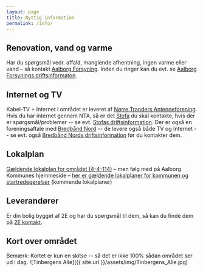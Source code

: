 ```yaml
---
layout: page
title: Nyttig information
permalink: /info/
---
```

## Renovation, vand og varme
Har du spørgsmål vedr. affald, manglende afhentning, ingen varme eller vand – så kontakt [Aalborg Forsyning](https://aalborgforsyning.dk/). Inden du ringer kan du evt. se [Aalborg Forsynings driftsinformaton](https://aalborgforsyning.dk/driftsinformation.aspx).

## Internet og TV
Kabel-TV + Internet i området er leveret af [Nørre Tranders Antenneforening](http://nta-tv.dk/). Hvis du har internet gennem NTA, så er det [Stofa](https://stofa.dk) du skal kontakte, hvis der er spørgsmål/problemer -- se evt. [Stofas driftsinformation](https://stofa.dk/kundeservice/driftinformation). Der er også en foreningsaftale med [Bredbånd Nord](http://www.bredbaandnord.dk/) -- de levere også både TV og Internet -- se evt. også [Bredbånd Nords driftsinformation](http://www.bredbaandnord.dk/driftsinformation) før du kontakter dem.

## Lokalplan
[Gældende lokalplan for området (4-4-114)](http://soap.plansystem.dk/pdfarchive/20_3134607_1474466100904.pdf) – men følg med på Aalborg Kommunes hjemmeside – [her er gældende lokalplaner for kommunen og startredegørelser](http://aalborgkommune.viewer.dkplan.niras.dk/plan/5#/) (kommende lokalplaner)

## Leverandører
Er din bolig bygget af 2E og har du spørgsmål til dem, så kan du finde dem på [2E kontakt](http://2eboligprojektsalg.dk/kontakt).

## Kort over området
Bemærk: Kortet er kun en skitse -- så det er ikke 100% sådan området ser ud i dag.
![Tinbergens Alle]({{ site.url }}/assets/img/Tinbergens_Alle.jpg)